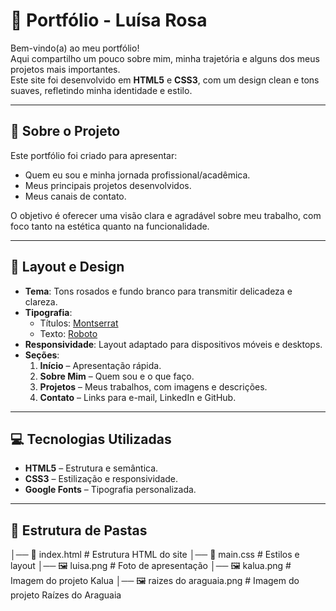# 🦋  Portfólio - Luísa Rosa

Bem-vindo(a) ao meu portfólio!  
Aqui compartilho um pouco sobre mim, minha trajetória e alguns dos meus projetos mais importantes.  
Este site foi desenvolvido em **HTML5** e **CSS3**, com um design clean e tons suaves, refletindo minha identidade e estilo.

---

## 📌 Sobre o Projeto

Este portfólio foi criado para apresentar:
- Quem eu sou e minha jornada profissional/acadêmica.
- Meus principais projetos desenvolvidos.
- Meus canais de contato.

O objetivo é oferecer uma visão clara e agradável sobre meu trabalho, com foco tanto na estética quanto na funcionalidade.

---

## 🎨 Layout e Design

- **Tema**: Tons rosados e fundo branco para transmitir delicadeza e clareza.  
- **Tipografia**:  
  - Títulos: [Montserrat](https://fonts.google.com/specimen/Montserrat)  
  - Texto: [Roboto](https://fonts.google.com/specimen/Roboto)  
- **Responsividade**: Layout adaptado para dispositivos móveis e desktops.
- **Seções**:
  1. **Início** – Apresentação rápida.
  2. **Sobre Mim** – Quem sou e o que faço.
  3. **Projetos** – Meus trabalhos, com imagens e descrições.
  4. **Contato** – Links para e-mail, LinkedIn e GitHub.

---

## 💻 Tecnologias Utilizadas

- **HTML5** – Estrutura e semântica.
- **CSS3** – Estilização e responsividade.
- **Google Fonts** – Tipografia personalizada.

---

## 📂 Estrutura de Pastas

│── 📄 index.html # Estrutura HTML do site
│── 📄 main.css # Estilos e layout
│── 🖼️ luisa.png # Foto de apresentação
│── 🖼️ kalua.png # Imagem do projeto Kalua
│── 🖼️ raizes do araguaia.png # Imagem do projeto Raízes do Araguaia

